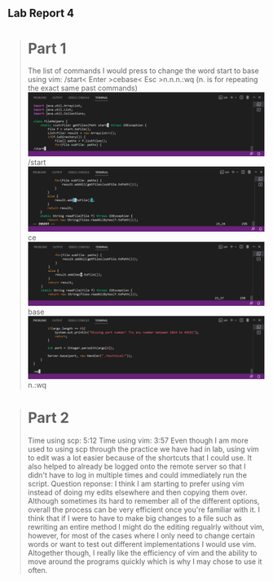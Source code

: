 ## Lab Report 4
> # Part 1
> The list of commands I would press to change the word start to base using vim:
> /start< Enter >cebase< Esc >n.n.n.:wq (n. is for repeating the exact same past commands)
> ![start](1.PNG)
  /start
  ![3](3.PNG)
  ce
  ![4](4.PNG)
  base<ESC>
 ![5](5.PNG)
  n.:wq
  
> # Part 2
> Time using scp: 5:12
> Time using vim: 3:57
  Even though I am more used to using scp through the practice we have had in lab, using vim to edit was a lot easier because of the shortcuts that I could use.
  It also helped to already be logged onto the remote server so that I didn't have to log in multiple times and could immediately run the script. 
  Question reponse: I think I am starting to prefer using vim instead of doing my edits elsewhere and then copying them over. Although sometimes its  hard to remember all of the different options, overall the process can be very efficient once you're familiar with it. I think that if I were to have to make big changes to a file such as rewriting an entire method I might do the editing regualrly without vim, however, for most of the cases where I only need to change certain words or want to test out different implementations I would use vim. Altogether though, I really like the efficiency of vim and the ability to move around the programs quickly which is why I may chose to use it often. 
  
